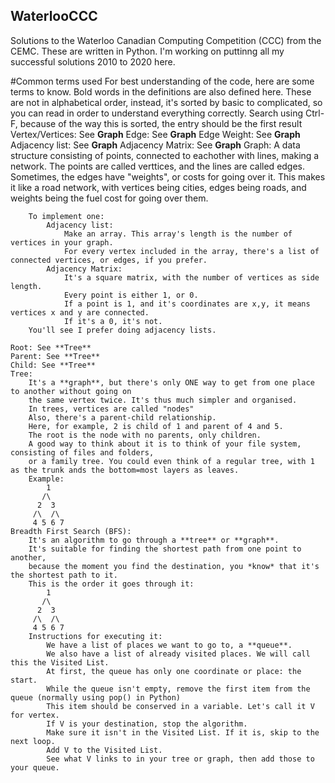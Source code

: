 ## WaterlooCCC
 Solutions to the Waterloo Canadian Computing Competition (CCC) from the CEMC. These are written in Python.
I'm working on puttinng all my successful solutions 2010 to 2020 here.

#Common terms used
For best understanding of the code, here are some terms to know.
Bold words in the definitions are also defined here.
These are not in alphabetical order, instead, it's sorted by basic to complicated,
so you can read in order to understand everything correctly.
Search using Ctrl-F, because of the way this is sorted, the entry should be the first result
    Vertex/Vertices: See **Graph**
    Edge: See **Graph**
    Edge Weight: See **Graph**
    Adjacency list: See **Graph**
    Adjacency Matrix: See **Graph**
    Graph:
        A data structure consisting of points, connected to eachother with lines, making a network.
        The points are called verttices, and the lines are called edges.
        Sometimes, the edges have "weights", or costs for going over it.
        This makes it like a road network, with vertices being cities, edges being roads, and weights being the fuel cost for going over them.

        To implement one:
            Adjacency list:
                Make an array. This array's length is the number of vertices in your graph.
                For every vertex included in the array, there's a list of connected vertices, or edges, if you prefer.
            Adjacency Matrix:
                It's a square matrix, with the number of vertices as side length.
                Every point is either 1, or 0.
                If a point is 1, and it's coordinates are x,y, it means vertices x and y are connected.
                If it's a 0, it's not.
        You'll see I prefer doing adjacency lists.

    Root: See **Tree**
    Parent: See **Tree**
    Child: See **Tree**
    Tree:
        It's a **graph**, but there's only ONE way to get from one place to another without going on
        the same vertex twice. It's thus much simpler and organised.
        In trees, vertices are called "nodes"
        Also, there's a parent-child relationship.
        Here, for example, 2 is child of 1 and parent of 4 and 5.
        The root is the node with no parents, only children.
        A good way to think about it is to think of your file system, consisting of files and folders,
        or a family tree. You could even think of a regular tree, with 1 as the trunk ands the bottom=most layers as leaves.
        Example:
            1
           /\
          2  3
         /\  /\
         4 5 6 7
    Breadth First Search (BFS):
        It's an algorithm to go through a **tree** or **graph**.
        It's suitable for finding the shortest path from one point to another,
        because the moment you find the destination, you *know* that it's the shortest path to it.
        This is the order it goes through it:
            1
           /\
          2  3
         /\  /\
         4 5 6 7
        Instructions for executing it:
            We have a list of places we want to go to, a **queue**.
            We also have a list of already visited places. We will call this the Visited List.
            At first, the queue has only one coordinate or place: the start.
            While the queue isn't empty, remove the first item from the queue (normally using pop() in Python)
            This item should be conserved in a variable. Let's call it V for vertex.
            If V is your destination, stop the algorithm.
            Make sure it isn't in the Visited List. If it is, skip to the next loop.
            Add V to the Visited List.
            See what V links to in your tree or graph, then add those to your queue.